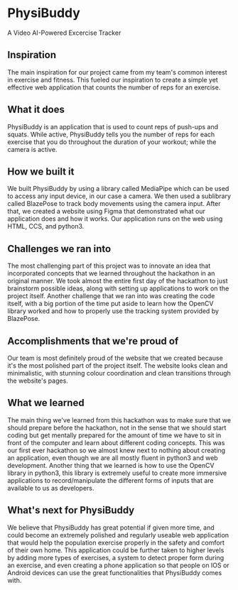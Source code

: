 # PhysiBuddy
A Video AI-Powered Excercise Tracker

## Inspiration
The main inspiration for our project came from my team's common interest in exercise and fitness. This fueled our inspiration to create a simple yet effective web application that counts the number of reps for an exercise.

## What it does
PhysiBuddy is an application that is used to count reps of push-ups and squats. While active, PhysiBuddy tells you the number of reps for each exercise that you do throughout the duration of your workout; while the camera is active. 

## How we built it
We built PhysiBuddy by using a library called MediaPipe which can be used to access any input device, in our case a camera. We then used a sublibrary called BlazePose to track body movements using the camera input. After that, we created a website using Figma that demonstrated what our application does and how it works. Our application runs on the web using HTML, CCS, and python3.

## Challenges we ran into
The most challenging part of this project was to innovate an idea that incorporated concepts that we learned throughout the hackathon in an original manner. We took almost the entire first day of the hackathon to just brainstorm possible ideas, along with setting up applications to work on the project itself. Another challenge that we ran into was creating the code itself, with a big portion of the time put aside to learn how the OpenCV library worked and how to properly use the tracking system provided by BlazePose.

## Accomplishments that we're proud of
Our team is most definitely proud of the website that we created because it's the most polished part of the project itself. The website looks clean and minimalistic, with stunning colour coordination and clean transitions through the website's pages. 

## What we learned
The main thing we've learned from this hackathon was to make sure that we should prepare before the hackathon, not in the sense that we should start coding but get mentally prepared for the amount of time we have to sit in front of the computer and learn about different coding concepts. This was our first ever hackathon so we almost knew next to nothing about creating an application, even though we are all mostly fluent in python3 and web development. Another thing that we learned is how to use the OpenCV library in python3, this library is extremely useful to create more immersive applications to record/manipulate the different forms of inputs that are available to us as developers.

## What's next for PhysiBuddy
We believe that PhysiBuddy has great potential if given more time, and could become an extremely polished and regularly useable web application that would help the population exercise properly in the safety and comfort of their own home. This application could be further taken to higher levels by adding more types of exercises, a system to detect proper form during an exercise, and even creating a phone application so that people on IOS or Android devices can use the great functionalities that PhysiBuddy comes with.
